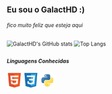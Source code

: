 ## Eu sou o GalactHD :)
<h6>fico muito feliz que esteja aqui</h6>

![GalactHD's GitHub stats](https://github-readme-stats.vercel.app/api?username=GalactHD&show_icons=true&theme=dark)
![Top Langs](https://github-readme-stats.vercel.app/api/top-langs/?username=galacthd&layout=compact&theme=dark)
##

<h5>Linguagens Conhecidas</h5>

<img src="https://raw.githubusercontent.com/devicons/devicon/master/icons/html5/html5-original.svg" width="40" heigh="40"> <img src="https://raw.githubusercontent.com/devicons/devicon/master/icons/css3/css3-original.svg" width="40" heigh="40"> <img  src="https://raw.githubusercontent.com/devicons/devicon/master/icons/python/python-original.svg" width="40" height="40">


